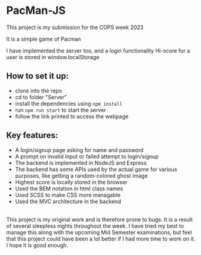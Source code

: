 # PacMan-JS

This project is my submission for the COPS week 2023

It is a simple game of Pacman

I have implemented the server too, and a login functionality 
Hi-score for a user is stored in window.localStorage


## How to set it up:
* clone into the repo
* cd to folder "Server"
* install the dependencies using `npm install`
* run `npm run start` to start the server
* follow the link printed to access the webpage

## Key features:
* A login/signup page asking for name and password
* A prompt on invalid input or failed attempt to login/signup
* The backend is implemented in NodeJS and Express
* The backend has some APIs used by the actual game for various purposes, like getting a random-colored ghost image
* Highest score is locally stored in the browser 
* Used the BEM notation in html class names
* Used SCSS to make CSS more managable
* Used the MVC architecture in the backend


<br>
This project is my original work and is therefore prone to bugs. It is a result of several sleepless nights throughout the week. I have tried my best to manage this along with the upcoming Mid Semester examinations, but feel that this project could have been a lot better if I had more time to work on it. 
<br>
I hope it is good enough.